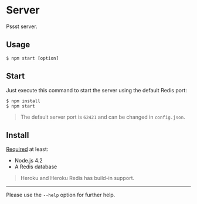 Server
======
Pssst server.

Usage
-----
```
$ npm start [option]
```

Start
-----
Just execute this command to start the server using the default Redis port:

```
$ npm install
$ npm start
```

> The default server port is `62421` and can be changed in `config.json`.

Install
-------
[Required](packages.json) at least:

* Node.js 4.2
* A Redis database

> Heroku and Heroku Redis has build-in support.

----
Please use the `--help` option for further help.